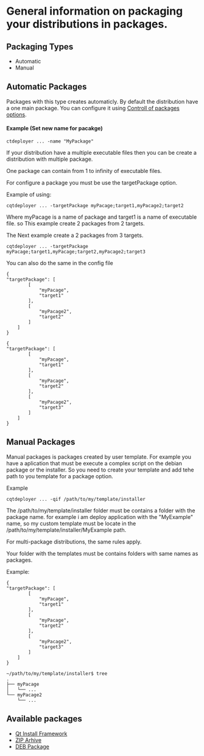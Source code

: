 # General information on packaging your distributions in packages.

## Packaging Types
* Automatic
* Manual

## Automatic Packages
Packages with this type creates automaticly.
By default the distribution have a one main package. You can configure it using [Controll of packages options](Options.md).

#### Example (Set new name for pacakge)
```
ctdeployer ... -name "MyPackage"
```

If your distribution have a multiple executable files then you can be create a distribution with multiple package.

One package can contain from 1 to infinity of executable files.

For configure a package you must be use the targetPackage option.

Example of using:

```
cqtdeployer ... -targetPackage myPacage;target1,myPacage2;target2
```

Where myPacage is a name of package and target1 is a name of executable file.
so This example create 2 packages from 2 targets.

The Next example create a 2 packages from 3 targets.
```
cqtdeployer ... -targetPackage myPacage;target1,myPacage;target2,myPacage2;target3
```


You can also do the same in the config file

```
{
"targetPackage": [
        [
            "myPacage",
            "target1"
        ],
        [
            "myPacage2",
            "target2"
        ]
    ]
}
```

```
{
"targetPackage": [
        [
            "myPacage",
            "target1"
        ],
        [
            "myPacage",
            "target2"
        ],
        [
            "myPacage2",
            "target3"
        ]
    ]
}
```


## Manual Packages
Manual packages is packages created by user template.
For example you have a aplication that must be execute a complex script on the debian package or the installer.
So you need to create your template and add tehe path to you template for a package option.

Example

```
cqtdeployer ... -qif /path/to/my/template/installer
```

The /path/to/my/template/installer folder must be contains a folder with the package name.
for example i am deploy application with the "MyExample" name, so my custom template must be locate in the 
/path/to/my/template/installer/MyExample path.

For multi-package distributions, the same rules apply.

Your folder with the templates must be contains folders with same names as packages.

Example:

```
{
"targetPackage": [
        [
            "myPacage",
            "target1"
        ],
        [
            "myPacage",
            "target2"
        ],
        [
            "myPacage2",
            "target3"
        ]
    ]
}
```

```
~/path/to/my/template/installer$ tree 
.
├── myPacage
│   └── ...
└── myPacage2
    └── ...

```

## Available packages
* [Qt Install Framework](QIF.md)
* [ZIP Arhive](ZIP.md)
* [DEB Package](DEB.md)
